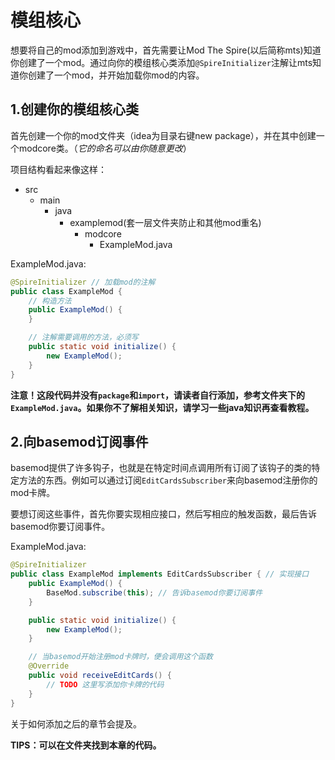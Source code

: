 # 模组核心

想要将自己的mod添加到游戏中，首先需要让Mod The Spire(以后简称mts)知道你创建了一个mod。通过向你的模组核心类添加`@SpireInitializer`注解让mts知道你创建了一个mod，并开始加载你mod的内容。

## 1.创建你的模组核心类

首先创建一个你的mod文件夹（idea为目录右键new package），并在其中创建一个modcore类。（*它的命名可以由你随意更改*）<br>

项目结构看起来像这样：<br>
* src
    * main
        * java
            * examplemod(套一层文件夹防止和其他mod重名)
                * modcore
                    * ExampleMod.java

ExampleMod.java:
```java
@SpireInitializer // 加载mod的注解
public class ExampleMod {
    // 构造方法
    public ExampleMod() {
    }

    // 注解需要调用的方法，必须写
    public static void initialize() {
        new ExampleMod();
    }
}
```

<b>注意！这段代码并没有`package`和`import`，请读者自行添加，参考文件夹下的`ExampleMod.java`。如果你不了解相关知识，请学习一些java知识再查看教程。</b>

## 2.向basemod订阅事件

basemod提供了许多钩子，也就是在特定时间点调用所有订阅了该钩子的类的特定方法的东西。例如可以通过订阅`EditCardsSubscriber`来向basemod注册你的mod卡牌。<br>

要想订阅这些事件，首先你要实现相应接口，然后写相应的触发函数，最后告诉basemod你要订阅事件。

ExampleMod.java:
```java
@SpireInitializer
public class ExampleMod implements EditCardsSubscriber { // 实现接口
    public ExampleMod() {
        BaseMod.subscribe(this); // 告诉basemod你要订阅事件
    }

    public static void initialize() {
        new ExampleMod();
    }

    // 当basemod开始注册mod卡牌时，便会调用这个函数
    @Override
    public void receiveEditCards() {
        // TODO 这里写添加你卡牌的代码
    }
}
```

关于如何添加之后的章节会提及。


<b>TIPS：可以在文件夹找到本章的代码。</b>